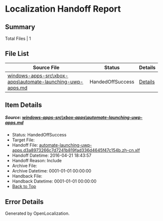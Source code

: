 # <a name='report-top'></a> Localization Handoff Report

## Summary
 Total Files | 1

## File List
 Source File | Status | Details 
 ----------- | ------ | ------- 
 [windows-apps-src\xbox-apps\automate-launching-uwp-apps.md](https://github.com/Microsoft/windows-apps/blob/dd1c342c45e03121171c78641565391ad8f06f22/windows-apps-src/xbox-apps/automate-launching-uwp-apps.md) | HandedOffSuccess | [Details](#f5fb2188a554ed4f813773da9a3ef89d6ccb89d33745)

## Item Details
##### <a name='f5fb2188a554ed4f813773da9a3ef89d6ccb89d33745'></a> Source: [windows-apps-src\xbox-apps\automate-launching-uwp-apps.md](https://github.com/Microsoft/windows-apps/blob/dd1c342c45e03121171c78641565391ad8f06f22/windows-apps-src/xbox-apps/automate-launching-uwp-apps.md)
* Status: HandedOffSuccess
* Target File: 
* Handoff File: [automate-launching-uwp-apps.d3a8973266c7d7241b819fad336d4645f47c154b.zh-cn.xlf](https://github.com/Microsoft/WDG.handoff/blob/e564052bad458ae8094464156dd75cbdbd90a1ea/ol-handoff/Microsoft/windows-apps.zh-cn/master/automate-launching-uwp-apps.d3a8973266c7d7241b819fad336d4645f47c154b.zh-cn.xlf)
* Handoff Datetime: 2016-04-21 18:43:57
* Handoff Reason: Include
* Archive File: 
* Archive Datetime: 0001-01-01 00:00:00
* Handback File: 
* Handback Datetime: 0001-01-01 00:00:00
* [Back to Top](#report-top)


## Error Details

Generated by OpenLocalization.
